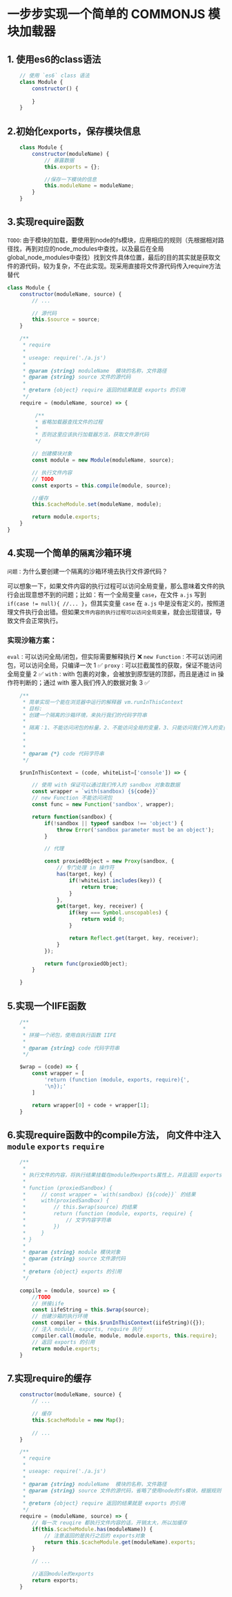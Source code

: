 # 一步步实现一个简单的 COMMONJS 模块加载器

## 1. 使用es6的class语法

```js
    // 使用 `es6` class 语法
    class Module {
        constructor() {
            
        }
    }
```

## 2.初始化exports，保存模块信息

```js
    class Module {
        constructor(moduleName) {
            // 暴露数据
            this.exports = {};

            //保存一下模块的信息
            this.moduleName = moduleName;
        }
    }
```

## 3.实现require函数

`TODO`: 由于模块的加载，要使用到node的fs模块，应用相应的规则（先根据相对路径找，再到对应的node_modules中查找，以及最后在全局global_node_modules中查找）找到文件具体位置，最后的目的其实就是获取文件的源代码，较为复杂，不在此实现。现采用直接将文件源代码传入require方法替代

```js
class Module {
    constructor(moduleName, source) {
        // ...

        // 源代码
        this.$source = source;
    }

    /**
     * require
     * 
     * useage: require('./a.js')
     * 
     * @param {string} moduleName  模块的名称，文件路径
     * @param {string} source 文件的源代码
     * 
     * @return {object} require 返回的结果就是 exports 的引用
     */
    require = (moduleName, source) => {

         /**
         * 省略加载器查找文件的过程
         * 
         * 否则这里应该执行加载器方法，获取文件源代码
         */

        // 创建模块对象
        const module = new Module(moduleName, source);

        // 执行文件内容
        // TODO
        const exports = this.compile(module, source);

        //缓存
        this.$cacheModule.set(moduleName, module);

        return module.exports;
    }
}
```


## 4.实现一个简单的`隔离`沙箱环境

`问题：`为什么要创建一个隔离的沙箱环境去执行文件源代码？

可以想象一下，如果文件内容的执行过程可以访问全局变量，那么意味着文件的执行会出现意想不到的问题；比如：有一个全局变量 `case`，在文件 `a.js` 写到 `if(case != null){ //... }`，但其实变量 `case` 在 `a.js` 中是没有定义的，按照道理文件执行会出错。但如果`文件内容的执行过程可以访问全局变量`，就会出现错误，导致文件会正常执行。

### 实现沙箱方案：

`eval：`可以访问全局/闭包，但实际需要解释执行 ❌
`new Function：`不可以访问闭包，可以访问全局，只编译一次 1 ✅
`proxy：`可以拦截属性的获取，保证不能访问全局变量 2 ✅
`with：`with 包裹的对象，会被放到原型链的顶部，而且是通过 in 操作符判断的；通过 with 塞入我们传入的数据对象 3 ✅

```js
    /**
     * 简单实现一个能在浏览器中运行的解释器 vm.runInThisContext
     * 目标:
     * 创建一个隔离的沙箱环境，来执行我们的代码字符串
     * 
     * 隔离：1、不能访问闭包的标量，2、不能访问全局的变量，3、只能访问我们传入的变量
     * 
     * 
     * 
     * @param {*} code 代码字符串
     */

    $runInThisContext = (code, whiteList=['console']) => {

        // 使用 with 保证可以通过我们传入的 sandbox 对象取数据
        const wrapper = `with(sandbox) {${code}}`
        // new Function 不能访问闭包
        const func = new Function('sandbox', wrapper);

        return function(sandbox) {
            if(!sandbox || typeof sandbox !== 'object') {
                throw Error('sandbox parameter must be an object');
            }

            // 代理

            const proxiedObject = new Proxy(sandbox, {
                // 专门处理 in 操作符
                has(target, key) {
                    if(!whiteList.includes(key)) {
                        return true;
                    }
                },
                get(target, key, receiver) {
                    if(key === Symbol.unscopables) {
                        return void 0;
                    }

                    return Reflect.get(target, key, receiver);
                }
            });

            return func(proxiedObject);
        }

    }
```

## 5.实现一个IIFE函数

```js
    /**
     * 
     * 拼接一个闭包，使用自执行函数 IIFE
     * 
     * @param {string} code 代码字符串
     */

    $wrap = (code) => {
        const wrapper = [
            'return (function (module, exports, require){',
            '\n});'
        ]

        return wrapper[0] + code + wrapper[1];
    }
```

## 6.实现require函数中的compile方法， 向文件中注入 `module` `exports` `require`

```js
    /**
     * 
     * 执行文件的内容，将执行结果挂载在module的exports属性上，并且返回 exports 的引用
     * 
     * function (proxiedSandbox) {
     *     // const wrapper = `with(sandbox) {${code}}` 的结果
     *     with(proxiedSandbox) {
     *         // this.$wrap(source) 的结果
     *         return (function (module, exports, require) {
     *             // 文字内容字符串
     *         }) 
     *     }
     * }
     * 
     * @param {string} module 模块对象
     * @param {string} source 文件源代码
     * 
     * @return {object} exports 的引用
     */

    compile = (module, source) => {
        //TODO
        // 拼接iife
        const iifeString = this.$wrap(source);
        // 创建沙箱的执行环境
        const compiler = this.$runInThisContext(iifeString)({});
        // 注入 module, exports, require 执行
        compiler.call(module, module, module.exports, this.require);
        // 返回 exports 的引用
        return module.exports;
    }
```

## 7.实现require的缓存
```js
    constructor(moduleName, source) {
        // ...

        // 缓存
        this.$cacheModule = new Map();
        
        // ...
    }

    /**
     * require
     * 
     * useage: require('./a.js')
     * 
     * @param {string} moduleName  模块的名称，文件路径
     * @param {string} source 文件的源代码，省略了使用node的fs模块，根据规则（一层一层往外找，node_modules，global_node_modules））查找源代码的过程，直接传入文件源代码
     * 
     * @return {object} require 返回的结果就是 exports 的引用
     */
    require = (moduleName, source) => {
        // 每一次 reuqire 都执行文件内容的话，开销太大，所以加缓存
        if(this.$cacheModule.has(moduleName)) {
            // 注意返回的是执行之后的 exports对象
            return this.$cacheModule.get(moduleName).exports;
        }
        
        // ...

        //返回module的exports
        return exports;
    }
```